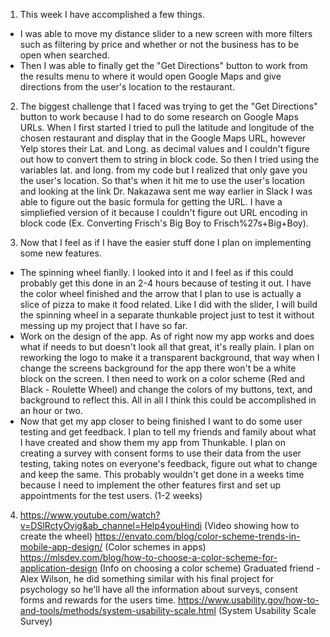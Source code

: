 1. This week I have accomplished a few things.
- I was able to move my distance slider to a new screen with more filters such as filtering by price and whether or not the business has to be open when searched.
- Then I was able to finally get the "Get Directions" button to work from the results menu to where it would open Google Maps and give directions from the user's location to the restaurant.

2. The biggest challenge that I faced was trying to get the "Get Directions" button to work because I had to do some research on Google Maps URLs. When I first started I tried to pull the latitude and longitude of the chosen restaurant and display that in the Google Maps URL, however Yelp stores their Lat. and Long. as decimal values and I couldn't figure out how to convert them to string in block code. So then I tried using the variables lat. and long. from my code but I realized that only gave you the user's location. So that's when it hit me to use the user's location and looking at the link Dr. Nakazawa sent me way earlier in Slack I was able to figure out the basic formula for getting the URL. I have a simpliefied version of it because I couldn't figure out URL encoding in block code (Ex. Converting Frisch's Big Boy to Frisch%27s+Big+Boy).

3. Now that I feel as if I have the easier stuff done I plan on implementing some new features.
- The spinning wheel fianlly. I looked into it and I feel as if this could probably get this done in an 2-4 hours because of testing it out. I have the color wheel finished and the arrow that I plan to use is actually a slice of pizza to make it food related. Like I did with the slider, I will build the spinning wheel in a separate thunkable project just to test it without messing up my project that I have so far.
- Work on the design of the app. As of right now my app works and does what if needs to but doesn't look all that great, it's really plain. I plan on reworking the logo to make it a transparent background, that way when I change the screens background for the app there won't be a white block on the screen. I then need to work on a color scheme (Red and Black - Roulette Wheel) and change the colors of my buttons, text, and background to reflect this. All in all I think this could be accomplished in an hour or two.
- Now that get my app closer to being finished I want to do some user testing and get feedback. I plan to tell my friends and family about what I have created and show them my app from Thunkable. I plan on creating a survey with consent forms to use their data from the user testing, taking notes on everyone's feedback, figure out what to change and keep the same. This probably wouldn't get done in a weeks time because I need to implement the other features first and set up appointments for the test users. (1-2 weeks)

4. https://www.youtube.com/watch?v=DSlRctyOvjg&ab_channel=Help4youHindi (Video showing how to create the wheel)
https://envato.com/blog/color-scheme-trends-in-mobile-app-design/ (Color schemes in apps)
https://mlsdev.com/blog/how-to-choose-a-color-scheme-for-application-design (Info on choosing a color scheme)
Graduated friend - Alex Wilson, he did something similar with his final project for psychology so he'll have all the information about surveys, consent forms and rewards for the users time.
https://www.usability.gov/how-to-and-tools/methods/system-usability-scale.html (System Usability Scale Survey)